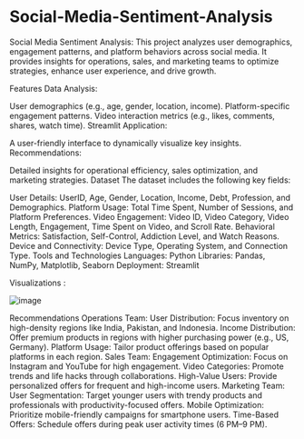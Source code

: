 # Social-Media-Sentiment-Analysis
Social Media Sentiment Analysis: This project analyzes user demographics, engagement patterns, and platform behaviors across social media. It provides insights for operations, sales, and marketing teams to optimize strategies, enhance user experience, and drive growth.


Features
Data Analysis:

User demographics (e.g., age, gender, location, income).
Platform-specific engagement patterns.
Video interaction metrics (e.g., likes, comments, shares, watch time).
Streamlit Application:

A user-friendly interface to dynamically visualize key insights.
Recommendations:

Detailed insights for operational efficiency, sales optimization, and marketing strategies.
Dataset
The dataset includes the following key fields:

User Details: UserID, Age, Gender, Location, Income, Debt, Profession, and Demographics.
Platform Usage: Total Time Spent, Number of Sessions, and Platform Preferences.
Video Engagement: Video ID, Video Category, Video Length, Engagement, Time Spent on Video, and Scroll Rate.
Behavioral Metrics: Satisfaction, Self-Control, Addiction Level, and Watch Reasons.
Device and Connectivity: Device Type, Operating System, and Connection Type.
Tools and Technologies
Languages: Python
Libraries: Pandas, NumPy, Matplotlib, Seaborn
Deployment: Streamlit

Visualizations :

![image](https://github.com/user-attachments/assets/a727cec5-2601-4c92-976c-e7ad4ce364de)


Recommendations
Operations Team:
User Distribution:
Focus inventory on high-density regions like India, Pakistan, and Indonesia.
Income Distribution:
Offer premium products in regions with higher purchasing power (e.g., US, Germany).
Platform Usage:
Tailor product offerings based on popular platforms in each region.
Sales Team:
Engagement Optimization:
Focus on Instagram and YouTube for high engagement.
Video Categories:
Promote trends and life hacks through collaborations.
High-Value Users:
Provide personalized offers for frequent and high-income users.
Marketing Team:
User Segmentation:
Target younger users with trendy products and professionals with productivity-focused offers.
Mobile Optimization:
Prioritize mobile-friendly campaigns for smartphone users.
Time-Based Offers:
Schedule offers during peak user activity times (6 PM–9 PM).
